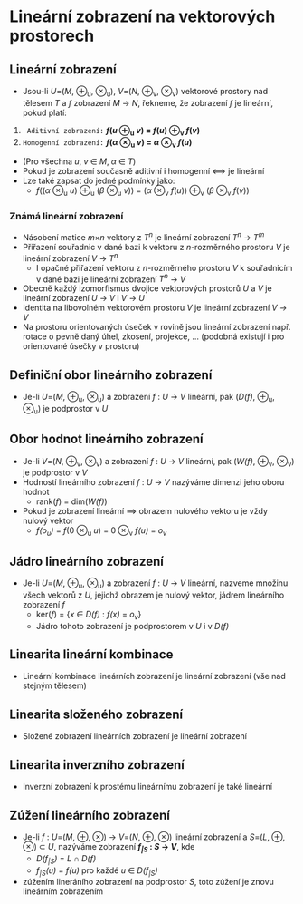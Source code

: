 # Lineárnı́ zobrazenı́ na vektorových prostorech

## Lineární zobrazení

* Jsou-li _U_=(_M_, ⊕<sub>u</sub>, ⊗<sub>u</sub>), _V_=(_N_, ⊕<sub>v</sub>, ⊗<sub>v</sub>) vektorové prostory nad tělesem _T_ a _f_ zobrazení _M_ → _N_, řekneme, že zobrazení _f_ je lineární, pokud platí:

1. ` Aditivní zobrazení:` **_f_(_u_ ⊕<sub>u</sub> _v_) = _f_(_u_) ⊕<sub>v</sub> _f_(_v_)**
2. `Homogenní zobrazení:` **_f_(_α_ ⊗<sub>u</sub> _v_) = _α_ ⊗<sub>v</sub> _f_(_u_)**

* (Pro všechna _u_, _v_ ∈ _M_, _α_ ∈ _T_)
* Pokud je zobrazení současně aditivní i homogenní ⟺ je lineární
* Lze také zapsat do jedné podmínky jako:
  * _f_((_α_ ⊗<sub>u</sub> _u_) ⊕<sub>u</sub> (_β_ ⊗<sub>u</sub> _v_)) = (_α_ ⊗<sub>v</sub> _f_(_u_)) ⊕<sub>v</sub> (_β_ ⊗<sub>v</sub> _f_(_v_))

### Známá lineární zobrazení

* Násobení matice <i>m</i>×<i>n</i> vektory z _T<sup>n</sup>_ je lineární zobrazení _T<sup>n</sup>_ → _T<sup>m</sup>_
* Přiřazení souřadnic v dané bazi k vektoru z _n_-rozměrného prostoru _V_ je lineární zobrazení _V_ → _T<sup>n</sup>_
  * I opačné přiřazení vektoru z _n_-rozměrného prostoru _V_ k souřadnicím v dané bazi je lineární zobrazení _T<sup>n</sup>_ → _V_
* Obecně každý izomorfismus dvojice vektorových prostorů _U_ a _V_ je lineární zobrazení _U_ → _V_ i _V_ → _U_
* Identita na libovolném vektorovém prostoru _V_ je lineární zobrazení _V_ → _V_
* Na prostoru orientovaných úseček v rovině jsou lineární zobrazení např. rotace o pevně daný úhel, zkosení, projekce, ... (podobná existují i pro orientované úsečky v prostoru)

## Definiční obor lineárního zobrazení

* Je-li _U_=(_M_, ⊕<sub>u</sub>, ⊗<sub>u</sub>) a zobrazení _f_ : _U_ → _V_ lineární, pak (_D(f)_, ⊕<sub>u</sub>, ⊗<sub>u</sub>) je podprostor v _U_

## Obor hodnot lineárního zobrazení

* Je-li _V_=(_N_, ⊕<sub>v</sub>, ⊗<sub>v</sub>) a zobrazení _f_ : _U_ → _V_ lineární, pak (_W(f)_, ⊕<sub>v</sub>, ⊗<sub>v</sub>) je podprostor v _V_
* Hodností lineárního zobrazení _f_ : _U_ → _V_ nazýváme dimenzi jeho oboru hodnot
  * rank(_f_) = dim(_W(f)_)
* Pokud je zobrazení lineární ⟹ obrazem nulového vektoru je vždy nulový vektor
  * _f(o<sub>u</sub>)_ = _f_(0 ⊗<sub>u</sub> _u_) = 0 ⊗<sub>v</sub> _f(u)_ = _o<sub>v</sub>_

## Jádro lineárního zobrazení

* Je-li _U_=(_M_, ⊕<sub>u</sub>, ⊗<sub>u</sub>) a zobrazení _f_ : _U_ → _V_ lineární, nazveme množinu všech vektorů z _U_, jejichž obrazem je nulový vektor, jádrem lineárního zobrazení _f_
  * ker(_f_) = {_x_ ∈ _D(f)_ : _f(x)_ = _o<sub>v</sub>_}
  * Jádro tohoto zobrazení je podprostorem v _U_ i v _D(f)_

## Linearita lineární kombinace

* Lineární kombinace lineárních zobrazení je lineární zobrazení (vše nad stejným tělesem)

## Linearita složeného zobrazení

* Složené zobrazení lineárních zobrazení je lineární zobrazení

## Linearita inverzního zobrazení

* Inverzní zobrazení k prostému lineárnímu zobrazení je také lineární

## Zúžení lineárního zobrazení

* Je-li _f_ : _U_=(_M_, ⊕, ⊗) → _V_=(_N_, ⊕, ⊗) lineární zobrazení a _S_=(_L_, ⊕, ⊗) ⊂ _U_, nazýváme zobrazení **_f<sub>|S</sub>_ : _S_ → _V_**, kde
  * _D(f<sub>|S</sub>)_ = _L_ ∩ _D(f)_
  * _f<sub>|S</sub>(u)_ = _f(u)_ pro každé _u_ ∈ _D(f<sub>|S</sub>)_
* zúžením lineráního zobrazení na podprostor _S_, toto zúžení je znovu lineárním zobrazením
